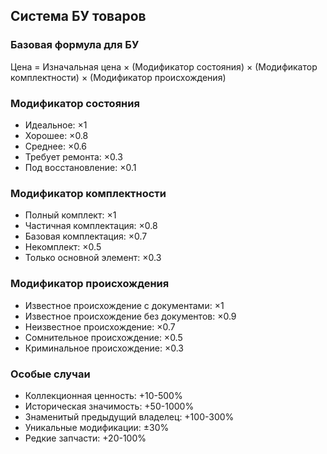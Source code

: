 ## Система БУ товаров

### Базовая формула для БУ

Цена = Изначальная цена × (Модификатор состояния) × (Модификатор комплектности) × (Модификатор происхождения)

### Модификатор состояния

- Идеальное: ×1
- Хорошее: ×0.8
- Среднее: ×0.6
- Требует ремонта: ×0.3
- Под восстановление: ×0.1

### Модификатор комплектности

- Полный комплект: ×1
- Частичная комплектация: ×0.8
- Базовая комплектация: ×0.7
- Некомплект: ×0.5
- Только основной элемент: ×0.3

### Модификатор происхождения

- Известное происхождение с документами: ×1
- Известное происхождение без документов: ×0.9
- Неизвестное происхождение: ×0.7
- Сомнительное происхождение: ×0.5
- Криминальное происхождение: ×0.3

### Особые случаи

- Коллекционная ценность: +10-500%
- Историческая значимость: +50-1000%
- Знаменитый предыдущий владелец: +100-300%
- Уникальные модификации: ±30%
- Редкие запчасти: +20-100%